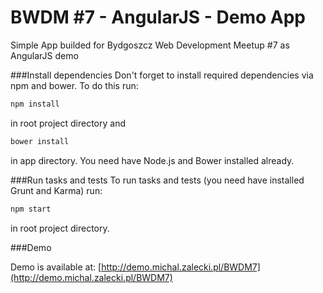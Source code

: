 BWDM #7 - AngularJS - Demo App
====================

Simple App builded for Bydgoszcz Web Development Meetup #7 as AngularJS demo

###Install dependencies
Don't forget to install required dependencies via npm and bower. To do this run:

```sh
npm install
```

in root project directory and

```sh
bower install
```

in app directory. You need have Node.js and Bower installed already.

###Run tasks and tests
To run tasks and tests (you need have installed Grunt and Karma) run:

```sh
npm start
```

in root project directory.

###Demo

Demo is available at: [http://demo.michal.zalecki.pl/BWDM7](http://demo.michal.zalecki.pl/BWDM7)